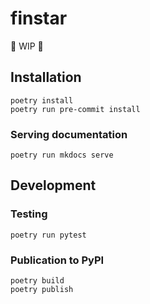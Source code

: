 # finstar

🚧 WIP 🚧

## Installation

```
poetry install
poetry run pre-commit install
```

### Serving documentation

```
poetry run mkdocs serve
```

## Development

### Testing

```
poetry run pytest
```

### Publication to PyPI

```
poetry build
poetry publish
```
